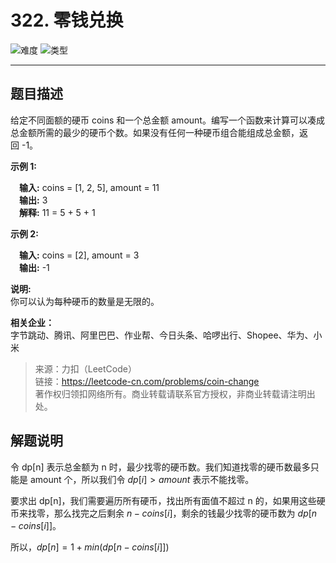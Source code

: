 # 322. 零钱兑换

![难度](https://img.shields.io/badge/难度-中等-f0ad4e.svg?logo=leetcode&style=flat)  ![类型](https://img.shields.io/badge/类型-动态规划-violet.svg?style=flat)

---

## 题目描述

给定不同面额的硬币 coins 和一个总金额 amount。编写一个函数来计算可以凑成总金额所需的最少的硬币个数。如果没有任何一种硬币组合能组成总金额，返回 -1。

**示例 1:**

&emsp;**输入:** coins = [1, 2, 5], amount = 11  
&emsp;**输出:** 3   
&emsp;**解释:** 11 = 5 + 5 + 1  

**示例 2:**

&emsp;**输入:** coins = [2], amount = 3  
&emsp;**输出:** -1  

**说明:**  
你可以认为每种硬币的数量是无限的。

**相关企业：**   
字节跳动、腾讯、阿里巴巴、作业帮、今日头条、哈啰出行、Shopee、华为、小米

> 来源：力扣（LeetCode）  
> 链接：https://leetcode-cn.com/problems/coin-change  
> 著作权归领扣网络所有。商业转载请联系官方授权，非商业转载请注明出处。  

## 解题说明

令 dp[n] 表示总金额为 n 时，最少找零的硬币数。我们知道找零的硬币数最多只能是 amount 个，所以我们令 $dp[i] \gt amount$ 表示不能找零。

要求出 dp[n]，我们需要遍历所有硬币，找出所有面值不超过 n 的，如果用这些硬币来找零，那么找完之后剩余 $n - coins[i]$，剩余的钱最少找零的硬币数为 $dp[n - coins[i]]$。

所以，$dp[n] = 1 + min(dp[n - coins[i]])$

